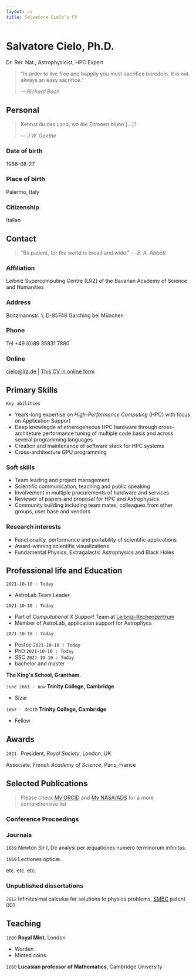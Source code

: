 ```yaml
---
layout: cv
title: Salvatore Cielo's CV
---
```

# Salvatore Cielo, Ph.D.
Dr. Rer. Nat., Astrophysicist, HPC Expert
>  "In order to live free and happily
>   you must sacrifice boredom. 
>   It is not always an easy sacrifice."
> 
> -- _Richard Bach_

## Personal
> Kennst du das Land, wo die Zitronen blühn [...]?
> 
> -- _J.W. Goethe_

### Date of birth 
1986-08-27

### Place of birth
Palermo, Italy

### Citizenship
Italian

## Contact 
> "Be patient, for the world is broad and wide."
>  -- _E. A. Abbott_

### Affiliation
Leibniz Supercomputing Centre (LRZ) of the Bavarian Academy of Science and Humanities

### Address
Boltzmannstr. 1, D-85748 Garching bei München

### Phone
Tel +49 (0)89 35831 7880

### Online
<div id="webaddress">
<a href="cielo@lrz.de">cielo@lrz.de</a>
| <a href="https://sacielo.github.io/markdown-cv/"> This CV in online form </a>
</div>

## Primary Skills
`Key abilities`
- Years-long expertise on _High-Performance Computing_ (HPC) with focus on Application Support
- Deep knowlegde of etherogeneous HPC hardware through cross-architeture performance tuning of multiple code basis and across several programming languages
- Creation and maintenance of software stack for HPC systems
- Cross-architecture GPU programming
  
### Soft skills
- Team leading and project management
- Scientific communication, teaching and public speaking
- Involvement in multiple procurements of hardware and services
- Reviewer of papers and proposal for HPC and Astrophysics
- Community building including team mates, colleagues from other groups, user base and vendors

### Research interests
- Functionality, performance and portability of scientific applications
- Award-winning scientific visualizations
- Fundamental Physics, Extragalactic Astrophysics and Black Holes

## Professional life and Education 
`2021-10-10 : Today`
- AstroLab Team Leader

`2021-10-10 : Today`
- Part of _Computational X Support_ Team at [Leibniz-Rechenzentrum](https://www.lrz.de/)
- Member of AstroLab, application support for Astrophycs
  
`2021-10-10 : Today`
- Postoc
`2021-10-10 : Today`
- PhD 
`2021-10-10 : Today`
- SSC
`2021-10-10 : Today`
- bachelor and master



__The King's School, Grantham.__

`June 1661 - now`
__Trinity College, Cambridge__

- Sizar

`1667 - death`
__Trinity College, Cambridge__

- Fellow

## Awards

`2021-`
President, *Royal Society*, London, UK

Associate, *French Academy of Science*, Paris, France

## Selected Publications

> Please check [My ORCID](https://orcid.org/my-orcid?orcid=0000-0002-2019-8187)  and 
> [My NASA/ADS](https://ui.adsabs.harvard.edu/search/q=author%3A%22Cielo%2C%20Salvatore%22&sort=date%20desc%2C%20bibcode%20desc&p_=0)
> for a more comprehensive list

### Conference Proceedings

### Journals

`1669`
Newton Sir I, De analysi per æquationes numero terminorum infinitas. 

`1669`
Lectiones opticæ.

etc. etc. etc.

### Unpublished dissertations

`2012`
Infinitesimal calculus for solutions to physics problems, [SMBC](http://www.techdirt.com/articles/20121011/09312820678/if-patents-had-been-around-time-newton.shtml) patent 001


## Teaching 

`1600`
__Royal Mint__, London

- Warden
- Minted coins

`1600`
__Lucasian professor of Mathematics__, Cambridge University



<!-- ### Footer

Last updated: May 2013 -->


